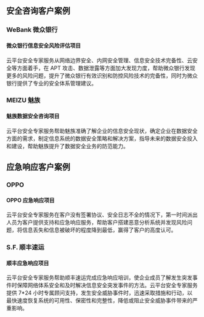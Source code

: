 ## 安全咨询客户案例
### WeBank 微众银行
#### 微众银行信息安全风险评估项目
云平台安全专家服务从网络边界安全、内网安全管理、信息安全技术完备性、云安全等方面着手，在 APT 攻击、数据泄露等方面加大发现力度，帮助微众银行发现更多的风险问题，提升了微众银行有效识别和防控风险技术的完备性，同时为微众银行提供了专业的安全体系管理建议。

### MEIZU 魅族
#### 魅族数据安全咨询项目
云平台安全专家服务帮助魅族准确了解企业的信息安全现状，确定企业在数据安全方面的需求，制定信息系统的数据安全策略和解决方案，指导未来的数据安全投入和建设，帮助魅族提升了数据安全业务的防范能力。

## 应急响应客户案例
### OPPO
#### OPPO 应急响应项目
云平台安全专家服务在客户没有签署协议、安全日志不全的情况下，第一时间派出人员为客户提供支持和应急响应服务，帮助客户搭建恶意分析系统并发现风险问题，将信息丢失和信息被破坏的程度降到最低，赢得了客户的高度认可。

### S.F. 顺丰速运
#### 顺丰应急响应项目
云平台安全专家服务帮助顺丰速运完成应急响应培训，使企业成员了解发生突发事件时保障网络体系安全和及时解决信息安全突发事件的方法。云平台安全专家服务提供 7\*24 小时专属顾问支持，发生安全威胁事件时，迅速采取措施和行动，以最快速度恢复系统的可用性、保密性和完整性，降低或阻止安全威胁事件带来的严重影响。


